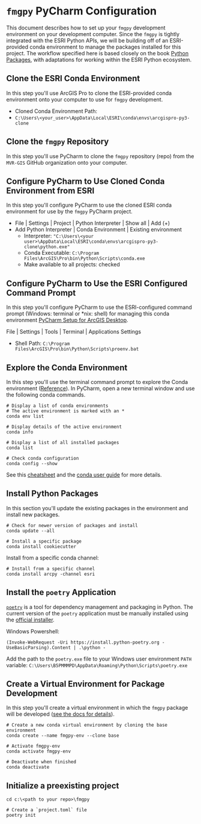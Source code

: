 # `fmgpy` PyCharm Configuration
This document describes how to set up your `fmgpy` development environment on your development computer. Since the `fmgpy` is tightly integrated with the ESRI Python APIs, we will be building off of an ESRI-provided conda environment to manage the packages installed for this project. The workflow specified here is based closely on the book [Python Packages](https://py-pkgs.org/), with adaptations for working within the ESRI Python ecosystem. 

## Clone the ESRI Conda Environment
In this step you'll use ArcGIS Pro to clone the ESRI-provided conda environment onto your computer to use for `fmgpy` development. 

* Cloned Conda Environment Path: 
* `C:\Users\<your_user>\AppData\Local\ESRI\conda\envs\arcgispro-py3-clone`

## Clone the `fmgpy` Repository
In this step you'll use PyCharm to clone the `fmgpy` repository (repo) from the `MVR-GIS` GitHub organization onto your computer. 

## Configure PyCharm to Use Cloned Conda Environment from ESRI
In this step you'll configure PyCharm to use the cloned ESRI conda environment for use by the `fmgpy` PyCharm project.  

* File | Settings | Project | Python Interpreter | Show all | Add (+) 
* Add Python Interpreter | Conda Environment | Existing environment 
  * Interpreter: `"C:\Users\<your user>\AppData\Local\ESRI\conda\envs\arcgispro-py3-clone\python.exe"`
  * Conda Executable: `C:\Program Files\ArcGIS\Pro\bin\Python\Scripts\conda.exe`
  * Make available to all projects: checked

## Configure PyCharm to Use the ESRI Configured Command Prompt
In this step you'll configure PyCharm to use the ESRI-configured command prompt (Windows: terminal or *nix: shell) for managing this conda environment [PyCharm Setup for ArcGIS Desktop](https://community.esri.com/t5/python-documents/pycharm-setup-for-arcgis-desktop/ta-p/1125129). 

File | Settings | Tools | Terminal | Applications Settings
* Shell Path: `C:\Program Files\ArcGIS\Pro\bin\Python\Scripts\proenv.bat`

## Explore the Conda Environment
In this step you'll use the terminal command prompt to explore the Conda environment ([Reference](https://towardsdatascience.com/manage-your-python-virtual-environment-with-conda-a0d2934d5195)). In PyCharm, open a new terminal window and use the following conda commands. 

```shell
# Display a list of conda environments
# The active environment is marked with an *
conda env list

# Display details of the active environment
conda info

# Display a list of all installed packages
conda list

# Check conda configuration
conda config --show
```
See this [cheatsheet](https://docs.conda.io/projects/conda/en/latest/_downloads/843d9e0198f2a193a3484886fa28163c/conda-cheatsheet.pdf) and the [conda user guide](https://docs.conda.io/projects/conda/en/latest/user-guide/index.html) for more details.

## Install Python Packages
In this section you'll update the existing packages in the environment and install new packages. 

```shell
# Check for newer version of packages and install
conda update --all

# Install a specific package
conda install cookiecutter
```

Install from a specific conda channel:
```shell
# Install from a specific channel
conda install arcpy -channel esri
```

## Install the `poetry` Application
[`poetry`](https://python-poetry.org/docs/) is a tool for dependency management and packaging in Python. The current version of the `poetry` application must be manually installed using the [official installer](https://python-poetry.org/docs/master/#installing-with-the-official-installer). 

Windows Powershell:
```shell
(Invoke-WebRequest -Uri https://install.python-poetry.org -UseBasicParsing).Content | .\python -
```

Add the path to the `poetry.exe` file to your Windows user environment `PATH` variable: `C:\Users\B5PMMMPD\AppData\Roaming\Python\Scripts\poetry.exe` 


## Create a Virtual Environment for Package Development
In this step you'll create a virtual environment in which the `fmgpy` package will be developed ([see the docs for details](https://docs.conda.io/projects/conda/en/latest/user-guide/tasks/manage-environments.html#activating-an-environment)). 

```shell
# Create a new conda virtual environment by cloning the base environment
conda create --name fmgpy-env --clone base

# Activate fmgpy-env
conda activate fmgpy-env

# Deactivate when finished
conda deactivate
```

## Initialize a preexisting project

```shell
cd c:\<path to your repo>\fmgpy

# Create a `project.toml` file
poetry init
```